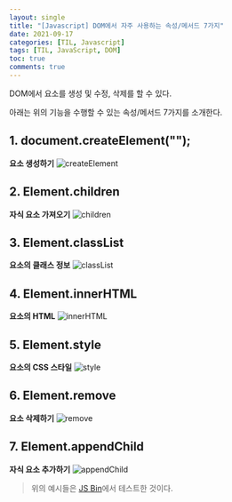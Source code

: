 ```yaml
---
layout: single
title: "[Javascript] DOM에서 자주 사용하는 속성/메서드 7가지"
date: 2021-09-17
categories: [TIL, Javascript]
tags: [TIL, JavaScript, DOM]
toc: true
comments: true
---
```



DOM에서 요소를 생성 및 수정, 삭제를 할 수 있다.

아래는 위의 기능을 수행할 수 있는 속성/메서드 7가지를 소개한다.


## 1. document.createElement("");
**요소 생성하기**
![createElement](https://user-images.githubusercontent.com/88199458/133677395-ddfa9127-7dff-4a94-bbaa-ecb3c8a22851.png)

## 2. Element.children
**자식 요소 가져오기**
![children](https://user-images.githubusercontent.com/88199458/133677389-13630315-7469-4113-82db-87fcb282abee.png)

## 3. Element.classList
**요소의 클래스 정보**
![classList](https://user-images.githubusercontent.com/88199458/133677390-42f4ee67-bec5-47a0-b771-f7a03b1a8b4f.png)

## 4. Element.innerHTML
**요소의 HTML**
![innerHTML](https://user-images.githubusercontent.com/88199458/133677397-86bca1f7-20ca-427b-84fc-6f4928f5a106.png)

## 5. Element.style
**요소의 CSS 스타일**
![style](https://user-images.githubusercontent.com/88199458/133677406-48cfa922-a0fa-49ad-af83-21b39a04335d.png)

## 6. Element.remove
**요소 삭제하기**
![remove](https://user-images.githubusercontent.com/88199458/133677400-fe0947f7-6c52-44a0-9293-e8acfcb8f8ec.png)

## 7. Element.appendChild
**자식 요소 추가하기**
![appendChild](https://user-images.githubusercontent.com/88199458/133677383-14e96f3e-b601-4f2c-89d3-92de04d0fce1.png)


> 위의 예시들은 [JS Bin](https://jsbin.com/?html,js,output)에서 테스트한 것이다.
